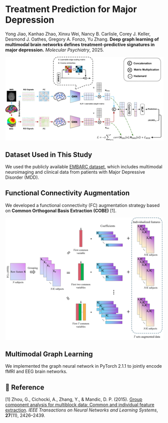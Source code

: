 # **Treatment Prediction for Major Depression**

Yong Jiao, Kanhao Zhao, Xinxu Wei, Nancy B. Carlisle, Corey J. Keller, Desmond J. Oathes, Gregory A. Fonzo, Yu Zhang. **Deep graph learning of multimodal brain networks defines treatment-predictive signatures in major depression.** *Molecular Psychiatry*, 2025. 

<div align=center>
<img src="https://github.com/YongJiao10/MultimodalGraph4MDD/blob/main/img/flowchart.png" width="1000">
</div>

## Dataset Used in This Study
We used the publicly available [EMBARC dataset](https://nda.nih.gov/edit_collection.html?id=2199), which includes multimodal neuroimaging and clinical data from patients with Major Depressive Disorder (MDD).

## Functional Connectivity Augmentation
We developed a functional connectivity (FC) augmentation strategy based on **Common Orthogonal Basis Extraction (COBE)** [1].

<div align=center>
<img src="https://github.com/YongJiao10/MultimodalGraph4MDD/blob/main/img/augmentation.png" width="1000">
</div>

## Multimodal Graph Learning
We implemented the graph neural network in PyTorch 2.1.1 to jointly encode fMRI and EEG brain networks.

## 📖 Reference
[1] Zhou, G., Cichocki, A., Zhang, Y., & Mandic, D. P. (2015). [Group component analysis for multiblock data: Common and individual feature extraction](https://ieeexplore.ieee.org/abstract/document/7310871?casa_token=Cdu6A3mH3IEAAAAA:IzoNtiv3PHed1cKE7foyeXkp0gb2o0St4aSEuiQmaFHYZKPa9YU7iS2_ZY81PImCkEYMg_IAsCI). *IEEE Transactions on Neural Networks and Learning Systems*, **27**(11), 2426–2439.
